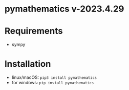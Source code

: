 # pymathematics v-2023.4.29

# Requirements
* sympy

# Installation
* linux/macOS: `pip3 install pymathematics`
* for windows: `pip install pymathematics`
 
